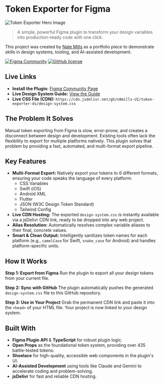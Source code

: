 # Token Exporter for Figma

![Token Exporter Hero Image](https://private-user-images.githubusercontent.com/128465128/463975158-947a34c3-57a7-4673-ad56-90a1c46642d0.png?jwt=eyJhbGciOiJIUzI1NiIsInR5cCI6IkpXVCJ9.eyJpc3MiOiJnaXRodWIuY29tIiwiYXVkIjoicmF3LmdpdGh1YnVzZXJjb250ZW50LmNvbSIsImtleSI6ImtleTUiLCJleHAiOjE3NTIwMzI2NTAsIm5iZiI6MTc1MjAzMjM1MCwicGF0aCI6Ii8xMjg0NjUxMjgvNDYzOTc1MTU4LTk0N2EzNGMzLTU3YTctNDY3My1hZDU2LTkwYTFjNDY2NDJkMC5wbmc_WC1BbXotQWxnb3JpdGhtPUFXUzQtSE1BQy1TSEEyNTYmWC1BbXotQ3JlZGVudGlhbD1BS0lBVkNPRFlMU0E1M1BRSzRaQSUyRjIwMjUwNzA5JTJGdXMtZWFzdC0xJTJGczMlMkZhd3M0X3JlcXVlc3QmWC1BbXotRGF0ZT0yMDI1MDcwOVQwMzM5MTBaJlgtQW16LUV4cGlyZXM9MzAwJlgtQW16LVNpZ25hdHVyZT1lZTZhZWI3MzBkYmM2MDJjNmM3OTQwOGIzMWY0YTJmZTAxN2E1ZTg3ZmFjZWY2YjI2ZWY2ZDI1NzRkYzJmOGEzJlgtQW16LVNpZ25lZEhlYWRlcnM9aG9zdCJ9.e5UBGjdxilFiv_Mra-drxCq4vMj_oGiGPovKNm0IdLw)

> A simple, powerful Figma plugin to transform your design variables into production-ready code with one click.

This project was created by [Nate Mills](https://natemills.me) as a portfolio piece to demonstrate skills in design systems, tooling, and AI-assisted development.

[![Figma Community](https://img.shields.io/badge/Figma-Community-F7C600?style=for-the-badge&logo=figma&logoColor=black)](https://www.figma.com/community/plugin/1521741753717588633/token-exporter)
[![GitHub license](https://img.shields.io/github/license/n8mills-UI/token-exporter-ds?style=for-the-badge)](./LICENSE)

## Live Links

* **Install the Plugin:** [Figma Community Page](https://www.figma.com/community/plugin/1521741753717588633/token-exporter)
* **Live Design System Guide:** [View the Guide](https://n8mills-ui.github.io/token-exporter-ds/design-system-guide.html)
* **Live CSS File (CDN):** `https://cdn.jsdelivr.net/gh/n8mills-UI/token-exporter-ds/design-system.css`

## The Problem It Solves

Manual token exporting from Figma is slow, error-prone, and creates a disconnect between design and development. Existing tools often lack the flexibility to export for multiple platforms natively. This plugin solves that problem by providing a fast, automated, and multi-format export pipeline.

## Key Features

* **Multi-Format Export:** Natively export your tokens to 6 different formats, ensuring your code speaks the language of every platform:
    * CSS Variables
    * Swift (iOS)
    * Android XML
    * Flutter
    * JSON (W3C Design Token Standard)
    * Tailwind Config
* **Live CDN Hosting:** The exported `design-system.css` is instantly available via a jsDelivr CDN link, ready to be dropped into any web project.
* **Alias Resolution:** Automatically resolves complex variable aliases to their final, concrete values.
* **Smart & Clean Output:** Intelligently sanitizes token names for each platform (e.g., `camelCase` for Swift, `snake_case` for Android) and handles platform-specific units.

## How It Works

**Step 1: Export from Figma**
Run the plugin to export all your design tokens from your current file.


**Step 2: Sync with GitHub**
The plugin automatically pushes the generated `design-system.css` file to this GitHub repository.


**Step 3: Use in Your Project**
Grab the permanent CDN link and paste it into the `<head>` of your HTML file. Your project is now linked to your design system.


## Built With

* **Figma Plugin API** & **TypeScript** for robust plugin logic.
* **Open Props** as the foundational token system, providing over 435 battle-tested tokens.
* **Shoelace** for high-quality, accessible web components in the plugin's UI.
* **AI-Assisted Development** using tools like Claude and Gemini to accelerate coding and problem-solving.
* **jsDelivr** for fast and reliable CDN hosting.
